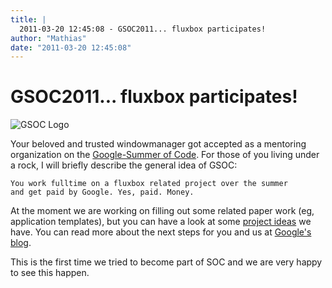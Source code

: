 ```yaml
---
title: |
  2011-03-20 12:45:08 - GSOC2011... fluxbox participates!
author: "Mathias"
date: "2011-03-20 12:45:08"
---
```


# GSOC2011... fluxbox participates!


![GSOC Logo][lgsoc]

Your beloved and trusted windowmanager got accepted as a mentoring
organization on the [Google-Summer of Code][gsoc]. For those of you
living under a rock, I will briefly describe the general idea of
GSOC:

    You work fulltime on a fluxbox related project over the summer
    and get paid by Google. Yes, paid. Money.

At the moment we are working on filling out some related paper work
(eg, application templates), but you can have a look at some
[project ideas][fsoc] we have. You can read more about the next steps
for you and us at [Google's blog][bgsoc].

This is the first time we tried to become part of SOC and we are very
happy to see this happen.

[gsoc]: http://www.google-melange.com/gsoc/program/home/google/gsoc2011
[bgsoc]: http://google-opensource.blogspot.com/2011/03/mentoring-organizations-for-google.html
[lgsoc]: GSOC_2011.png
[fsoc]: http://fluxbox.org/gsoc2011/



